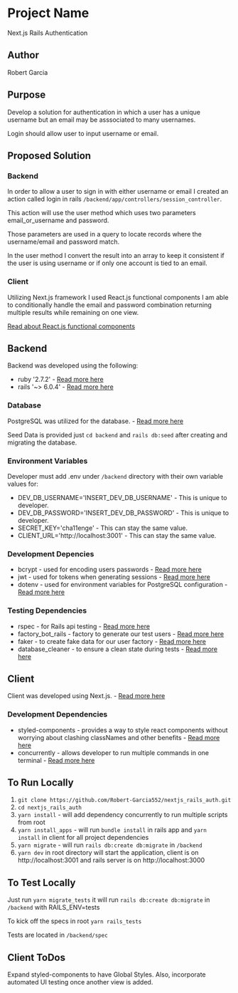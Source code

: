 # Project Name

Next.js Rails Authentication

## Author

Robert Garcia

## Purpose

Develop a solution for authentication in which a user has a unique username but an email may be asssociated to many usernames.

Login should allow user to input username or email.

## Proposed Solution

### Backend

In order to allow a user to sign in with either username or email I created an action called login in rails `/backend/app/controllers/session_controller`.

This action will use the user method which uses two parameters email_or_username and password. 

Those parameters are used in a query to locate records where the username/email and password match.

In the user method I convert the result into an array to keep it consistent if the user is using username or if only one account is tied to an email.

### Client

Utilizing Next.js framework I used React.js functional components I am able to conditionally handle the email and password combination returning multiple results while remaining on one view.

[Read about React.js functional components](https://reactjs.org/docs/hooks-state.html)

## Backend

Backend was developed using the following:

* ruby '2.7.2' - [Read more here](https://www.ruby-lang.org/en/documentation/)
* rails '~> 6.0.4' - [Read more here](https://rubyonrails.org/)

### Database

PostgreSQL was utilized for the database. - [Read more here](https://www.postgresql.org/)

Seed Data is provided just `cd backend` and `rails db:seed` after creating and migrating the database.

### Environment Variables

Developer must add .env under `/backend` directory with their own variable values for:

* DEV_DB_USERNAME='INSERT_DEV_DB_USERNAME' - This is unique to developer.
* DEV_DB_PASSWORD='INSERT_DEV_DB_PASSWORD' - This is unique to developer.
* SECRET_KEY='cha11enge' - This can stay the same value.
* CLIENT_URL='http://localhost:3001' - This can stay the same value.

### Development Depencies
* bcrypt - used for encoding users passwords - [Read more here](https://github.com/bcrypt-ruby/bcrypt-ruby)
* jwt - used for tokens when generating sessions - [Read more here](https://github.com/jwt/ruby-jwt)
* dotenv - used for environment variables for PostgreSQL configuration - [Read more here](https://github.com/bkeepers/dotenv)

### Testing Dependencies
* rspec - for Rails api testing - [Read more here](https://github.com/rspec/rspec-rails)
* factory_bot_rails - factory to generate our test users - [Read more here](https://github.com/thoughtbot/factory_bot)
* faker - to create fake data for our user factory - [Read more here](https://github.com/faker-ruby/faker)
* database_cleaner - to ensure a clean state during tests - [Read more here](https://github.com/DatabaseCleaner/database_cleaner)

## Client

Client was developed using Next.js. - [Read more here](https://nextjs.org/docs/getting-started)

### Development Dependencies

* styled-components - provides a way to style react components without worrying about clashing classNames and other benefits - [Read more here](https://styled-components.com/docs/basics#getting-started)
* concurrently - allows developer to run multiple commands in one terminal - [Read more here](https://www.npmjs.com/package/concurrently#why)

## To Run Locally

1. `git clone https://github.com/Robert-Garcia552/nextjs_rails_auth.git`
2. `cd nextjs_rails_auth`
3. `yarn install` - will add dependency concurrently to run multiple scripts from root
4. `yarn install_apps` - will run `bundle install` in rails app and `yarn install` in client for all project dependencies
5. `yarn migrate` - will run `rails db:create db:migrate` in `/backend`
6. `yarn dev` in root directory will start the application, client is on http://localhost:3001 and rails server is on http://localhost:3000

## To Test Locally

Just run `yarn migrate_tests` it will run `rails db:create db:migrate` in `/backend` with RAILS_ENV=tests

To kick off the specs in root `yarn rails_tests`

Tests are located in `/backend/spec`

## Client ToDos

Expand styled-components to have Global Styles. Also, incorporate automated UI testing once another view is added.
